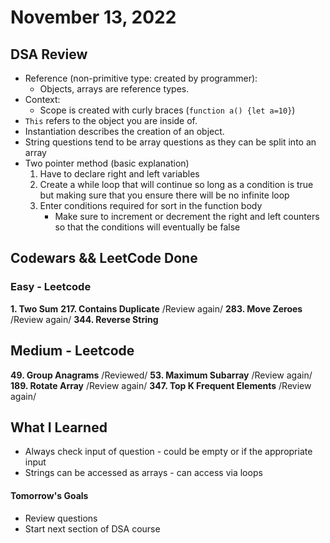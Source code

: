 # November 13, 2022 

## DSA Review
- Reference (non-primitive type: created by programmer):
    - Objects, arrays are reference types.
- Context:
    - Scope is created with curly braces (`function a() {let a=10}`)
- `This` refers to the object you are inside of.
- Instantiation describes the creation of an object.
- String questions tend to be array questions as they can be split into an array
- Two pointer method (basic explanation)
    1. Have to declare right and left variables
    2. Create a while loop that will continue so long as a condition is true but making sure that you ensure there will be no infinite loop
    3. Enter conditions required for sort in the function body
        - Make sure to increment or decrement the right and left counters so that the conditions will eventually be false

## Codewars && LeetCode Done

### Easy - Leetcode
**1. Two Sum**
**217. Contains Duplicate** /Review again/
**283. Move Zeroes** /Review again/
**344. Reverse String**

## Medium - Leetcode
**49. Group Anagrams** /Reviewed/
**53. Maximum Subarray** /Review again/
**189. Rotate Array** /Review again/
**347. Top K Frequent Elements** /Review again/

## What I Learned
- Always check input of question - could be empty or if the appropriate input
- Strings can be accessed as arrays - can access via loops

#### Tomorrow's Goals
- Review questions 
- Start next section of DSA course